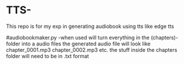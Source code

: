# TTS-
This repo is for my exp in generating audiobook using tts like edge tts

#audiobookmaker.py -when used will turn everything in the (chapters)- folder into a audio files the generated audio file will look like 
chapter_0001.mp3
chapter_0002.mp3
etc.
the stuff inside the chapters folder will need to be in .txt format

